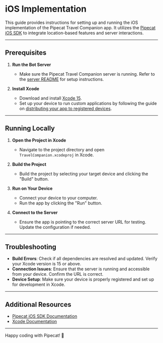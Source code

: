 # iOS Implementation

This guide provides instructions for setting up and running the iOS implementation of the Pipecat Travel Companion app. 
It utilizes the [Pipecat iOS SDK](https://docs.pipecat.ai/client/ios/introduction) to integrate location-based features and server interactions.

---

## Prerequisites

1. **Run the Bot Server**
   - Make sure the Pipecat Travel Companion server is running. Refer to the [server README](../../README) for setup instructions.

2. **Install Xcode**
   - Download and install [Xcode 15](https://developer.apple.com/xcode/).
   - Set up your device to run custom applications by following the guide on [distributing your app to registered devices](https://developer.apple.com/documentation/xcode/distributing-your-app-to-registered-devices).

---

## Running Locally

1. **Open the Project in Xcode**
   - Navigate to the project directory and open `TravelCompanion.xcodeproj` in Xcode.

2. **Build the Project**
   - Build the project by selecting your target device and clicking the "Build" button.

3. **Run on Your Device**
   - Connect your device to your computer.
   - Run the app by clicking the "Run" button.

4. **Connect to the Server**
   - Ensure the app is pointing to the correct server URL for testing. Update the configuration if needed.

---

## Troubleshooting

- **Build Errors**: Check if all dependencies are resolved and updated. Verify your Xcode version is 15 or above.
- **Connection Issues**: Ensure that the server is running and accessible from your device. Confirm the URL is correct.
- **Device Setup**: Make sure your device is properly registered and set up for development in Xcode.

---

## Additional Resources

- [Pipecat iOS SDK Documentation](https://docs.pipecat.ai/client/ios/introduction)
- [Xcode Documentation](https://developer.apple.com/documentation/xcode/)

---

Happy coding with Pipecat! 🚀

